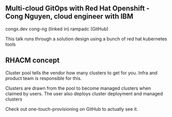 ## Multi-cloud GitOps with Red Hat Openshift - Cong Nguyen, cloud engineer with IBM

congx.dev
cong-ng (linked in)
rampadc (GitHub)

This talk runs through a solution design using a bunch of red hat kubernetes tools

## RHACM concept

Cluster pool tells the vendor how many clusters to get for you. Infra and product team is responsible for this.

Clusters are drawn from the pool to become managed clusters when claimed by users. The user also deploys cluster deployment and managed clusters 

Check out one-touch-provisioning on GitHub to actually see it.
